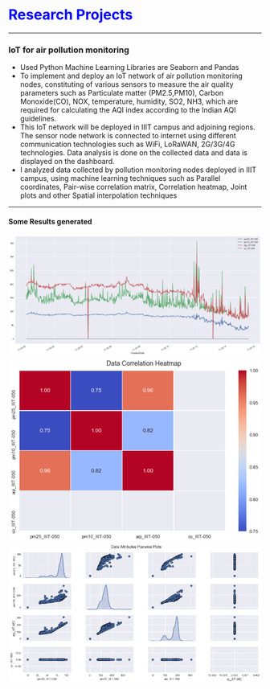 # <span style="color:Blue;">Research Projects</span>
---
### IoT for air pollution monitoring
- Used Python Machine Learning Libraries are Seaborn and Pandas 
- To implement and deploy an IoT network of air pollution monitoring nodes, constituting of various sensors to measure the air quality parameters such as Particulate matter (PM2.5,PM10), Carbon Monoxide(CO), NOX, temperature, humidity, SO2, NH3, which are required for calculating the AQI index according to the Indian AQI guidelines. 
- This IoT network will be deployed in IIIT campus and adjoining regions. The sensor node network is connected to internet using different communication technologies such as WiFi, LoRaWAN, 2G/3G/4G technologies. Data analysis is done on the collected data and data is displayed on the dashboard.
- I analyzed data collected by pollution monitoring nodes deployed in IIIT campus, using machine learning techniques such as Parallel coordinates, Pair-wise correlation matrix, Correlation heatmap, Joint plots and other Spatial interpolation techniques

___
#### Some Results generated
<img src="images/RawPlot.png?raw=true"/>
<img src="images/Corr_Map.png?raw=true"/>
<img src="images/Pair_WisePlot.png?raw=true"/>
